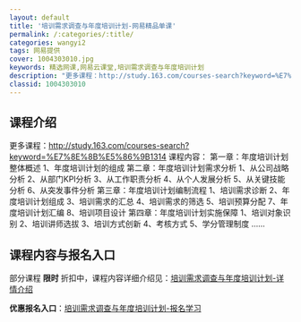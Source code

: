 ```yaml
---
layout: default
title: '培训需求调查与年度培训计划-网易精品单课'
permalink: /:categories/:title/
categories: wangyi2
tags: 网易提供
cover: 1004303010.jpg
keywords: 精选网课,网易云课堂,培训需求调查与年度培训计划
description: "更多课程：http://study.163.com/courses-search?keyword=%E7%8E%8B%E5%86%9B1314课程内容：第一章：年度培训计划整体概述1、年度培"
classid: 1004303010
---
```


## 课程介绍

更多课程：http://study.163.com/courses-search?keyword=%E7%8E%8B%E5%86%9B1314
课程内容：
第一章：年度培训计划整体概述
        1、年度培训计划的组成
第二章：年度培训计划需求分析
        1、从公司战略分析
        2、从部门KPI分析
       3、从工作职责分析
       4、从个人发展分析
       5、从关键技能分析
       6、从突发事件分析
第三章：年度培训计划编制流程
        1、培训需求诊断
        2、年度培训计划组成
        3、培训需求的汇总
        4、培训需求的筛选
        5、培训预算分配
        7、年度培训计划汇编
        8、培训项目设计
第四章：年度培训计划实施保障
       1、培训对象识别
       2、培训讲师选拔
       3、培训方式创新
      4、考核方式
       5、学分管理制度
     ……

## 课程内容与报名入口

部分课程 **限时** 折扣中，课程内容详细介绍见：[培训需求调查与年度培训计划-详情介绍](https://study.163.com/course/introduction/1004303010.htm?share=1&shareId=1025206652&utm_campaign=share&utm_medium=iphoneShare&utm_source=&utm_u=1025206652)

**优惠报名入口**：[培训需求调查与年度培训计划-报名学习](https://study.163.com/course/introduction/1004303010.htm?share=1&shareId=1025206652&utm_campaign=share&utm_medium=iphoneShare&utm_source=&utm_u=1025206652)

